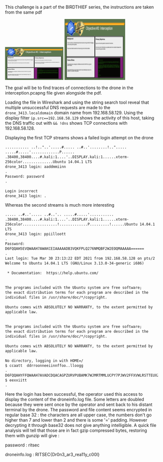 This challenge is a part of the BIRDTHIEF series, the instructions are taken from the same pdf

![interception_objective](./interception_objective.png)
<img src="./interception_objective.png" width="200" height="200" />

The goal will be to find traces of connections to the drone in the interception.pcapng file given alongside the pdf.

Loading the file in Wireshark and using the string search tool reveal that multiple unsuccessful DNS requests are made to the `drone_3413.localdomain` domain name from 192.168.58.129.
Using the display filter `ip.src==192.168.58.129` shows the activity of this host, taking the DNS traffic out with `&& !dns` shows TCP connections with 192.168.58.128.

Displaying the first TCP streams shows a failed login attempt on the drone
```
........... ..!.."..'.....#..... ..#..'........!.."..... .....#.....'.............P...... .38400,38400....#.kali:1....'..DISPLAY.kali:1......xterm-256color..............Ubuntu 14.04.1 LTS
drone_3413 login: aaddmmiinn
.
Password: password
.

Login incorrect
drone_3413 login: .
```

Whereas the second streams is much more interesting
```
..... ..#..'..... ..#..'.. .....#.....'........... .38400,38400....#.kali:1....'..DISPLAY.kali:1......xterm-256color................!.............P.........!......Ubuntu 14.04.1 LTS
drone_3413 login: ppiilloott
.
Password: D6FQQAH5EVQWAAH7AWAKCEIAAAAADB3VQKFPLQ276NMQBF2W2EOQMAAAAA======
.
Last login: Tue Mar 30 23:13:22 EDT 2021 from 192.168.58.128 on pts/2
Welcome to Ubuntu 14.04.1 LTS (GNU/Linux 3.13.0-34-generic i686)

 * Documentation:  https://help.ubuntu.com/


The programs included with the Ubuntu system are free software;
the exact distribution terms for each program are described in the
individual files in /usr/share/doc/*/copyright.

Ubuntu comes with ABSOLUTELY NO WARRANTY, to the extent permitted by
applicable law.


The programs included with the Ubuntu system are free software;
the exact distribution terms for each program are described in the
individual files in /usr/share/doc/*/copyright.

Ubuntu comes with ABSOLUTELY NO WARRANTY, to the extent permitted by
applicable law.

No directory, logging in with HOME=/
$ ccaatt  ddrroonneeiinnffoo..lloogg
.
D6FQQAHYFFQWAAH7AVADCDQACAGPZURVPUBAMK7WJMRTMMLUCPY7PJWV2FFXVWLRSTTEUXZGOI4YD7IDLWZE74Q5AAAAA===
$ eexxiitt
.
```

Here the login has been successful, the operator used this access to display the content of the droneinfo.log file.
Some letters are doubled because they were sent once by the operator and sent back to his distant terminal by the drone.
The password and file content seems encrypted in regular base 32 : the characters are all upper case, the numbers don't go higher than 7 and lower than 2 and there is some '=' padding. 
However decrypting it through base32 does not give anything intelligible.
A quick file analysis will tell that those are in fact gzip compressed bytes, restoring them with gunzip will give :

password : ritsec

droneinfo.log : RITSEC{Dr0n3_ar3_rea11y_c00l}
